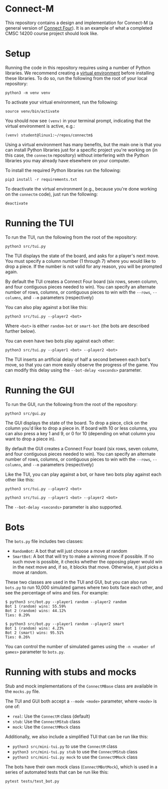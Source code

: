 # Connect-M

This repository contains a design and implementation
for Connect-M (a general version of [Connect Four](https://en.wikipedia.org/wiki/Connect_Four)).
It is an example of what a completed CMSC 14200 course project
should look like.

# Setup

Running the code in this repository requires using a number of
Python libraries. We recommend creating a [virtual environment](https://docs.python.org/3/tutorial/venv.html)
before installing these libraries. To do so, run the
following from the root of your local repository:

    python3 -m venv venv

To activate your virtual environment, run the following:

    source venv/bin/activate

You should now see `(venv)` in your terminal prompt, indicating
that the virtual environment is active, e.g.:

    (venv) student@linux1:~/repos/connectm$

Using a virtual environment has many benefits, but the main
one is that you can install Python libraries just for
a specific project you're working on (in this case, the
`connectm` repository) without interfering with the Python
libraries you may already have elsewhere on your computer.

To install the required Python libraries run the following:

    pip3 install -r requirements.txt

To deactivate the virtual environment (e.g., because you're done
working on the `connectm` code), just run the following:

    deactivate

# Running the TUI

To run the TUI, run the following from the root of the repository:

    python3 src/tui.py

The TUI displays the state of the board, and asks for a player's
next move. You must specify a column number (1 through 7) where
you would like to drop a piece. If the number is not valid for
any reason, you will be prompted again.

By default the TUI creates a Connect Four board (six rows, seven
column, and four contiguous pieces needed to win). You can specify 
an alternate number of rows, columns, or contiguous pieces to win
with the `--rows`, `--columns`, and `--m` parameters (respectively)

You can also play against a bot like this:

    python3 src/tui.py --player2 <bot>

Where ``<bot>`` is either ``random-bot`` or ``smart-bot`` (the
bots are described further below).

You can even have two bots play against each other:

    python3 src/tui.py --player1 <bot> --player2 <bot>

The TUI inserts an artificial delay of half a second between each bot's
move, so that you can more easily observe the progress of the game.
You can modify this delay using the ``--bot-delay <seconds>`` parameter.

# Running the GUI

To run the GUI, run the following from the root of the repository:

    python3 src/gui.py

The GUI displays the state of the board. To drop a piece, click
on the column you'd like to drop a piece in. If board with 10
or less columns, you can also press a key 1 and 9, or 0 for 10 
(depending on what column you want to drop a piece in).

By default the GUI creates a Connect Four board (six rows, seven
column, and four contiguous pieces needed to win). You can specify 
an alternate number of rows, columns, or contiguous pieces to win
with the `--rows`, `--columns`, and `--m` parameters (respectively)

Like the TUI, you can play against a bot, or have two bots play
against each other like this:

    python3 src/tui.py --player2 <bot>

    python3 src/tui.py --player1 <bot> --player2 <bot>

The ``--bot-delay <seconds>`` parameter is also supported.

# Bots

The ``bots.py`` file includes two classes:

- ``RandomBot``: A bot that will just choose a move at random
- ``SmartBot``: A bot that will try to make a winning move if possible.
  If no such move is possible, it checks whether the opposing player
  would win in the next move and, if so, it blocks that move. Otherwise,
  it just picks a move at random.

These two classes are used in the TUI and GUI, but you can also run
``bots.py`` to run 10,000 simulated games where two bots face each other,
and see the percentage of wins and ties. For example:

    $ python3 src/bot.py --player1 random --player2 random
    Bot 1 (random) wins: 55.59%
    Bot 2 (random) wins: 44.12%
    Ties: 0.29%
    
    $ python3 src/bot.py --player1 random --player2 smart
    Bot 1 (random) wins: 4.23%
    Bot 2 (smart) wins: 95.51%
    Ties: 0.26%

You can control the number of simulated games using the ``-n <number of games>`` parameter
to ``bots.py``.

# Running with stubs and mocks

Stub and mock implementations of the ``ConnectMBase`` class are
available in the ``mocks.py`` file. 

The TUI and GUI both accept a ``--mode <mode>`` parameter, where
``<mode>`` is one of:

- ``real``: Use the ``ConnectM`` class (default)
- ``stub``: Use the ``ConnectMStub`` class
- ``mock``: Use the ``ConnectMMock`` class

Additionally, we also include a simplified TUI that can be run
like this:

- `python3 src/mini-tui.py` to use the ``ConnectM`` class
- `python3 src/mini-tui.py stub` to use the ``ConnectMStub`` class
- `python3 src/mini-tui.py mock` to use the ``ConnectMMock`` class

The bots have their own mock class (``ConnectMBotMock``),
which is used in a series of automated tests that can be run
like this:

    pytest tests/test_bot.py
